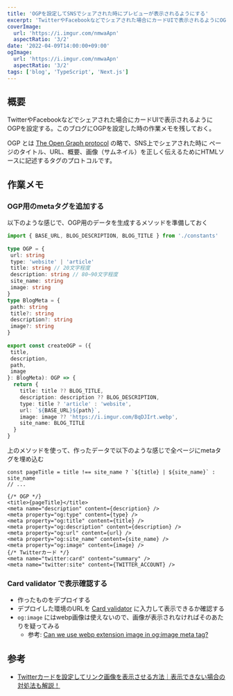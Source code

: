 ```yaml
---
title: 'OGPを設定してSNSでシェアされた時にプレビューが表示されるようにする'
excerpt: 'TwitterやFacebookなどでシェアされた場合にカードUIで表示されるようにOGPを設定する'
coverImage: 
  url: 'https://i.imgur.com/nmwaApn'
  aspectRatio: '3/2'
date: '2022-04-09T14:00:00+09:00'
ogImage:
  url: 'https://i.imgur.com/nmwaApn'
  aspectRatio: '3/2'
tags: ['blog', 'TypeScript', 'Next.js']
---
```


## 概要
TwitterやFacebookなどでシェアされた場合にカードUIで表示されるようにOGPを設定する。このブログにOGPを設定した時の作業メモを残しておく。

OGP とは [The Open Graph protocol](https://ogp.me/) の略で、SNS上でシェアされた時に ページのタイトル、URL、概要、画像（サムネイル）を正しく伝えるためにHTMLソースに記述するタグのプロトコルです。

## 作業メモ

### OGP用のmetaタグを追加する

以下のような感じで、OGP用のデータを生成するメソッドを準備しておく

```ts
import { BASE_URL, BLOG_DESCRIPTION, BLOG_TITLE } from './constants'  
  
type OGP = {  
 url: string  
 type: 'website' | 'article'  
 title: string // 20文字程度  
 description: string // 80~90文字程度  
 site_name: string  
 image: string  
}  
type BlogMeta = {  
 path: string  
 title?: string  
 description?: string  
 image?: string  
}  
  
export const createOGP = ({  
 title,  
 description,  
 path,  
 image  
}: BlogMeta): OGP => {  
  return {  
    title: title ?? BLOG_TITLE,  
	description: description ?? BLOG_DESCRIPTION,  
	type: title ? 'article' : 'website',  
	url: `${BASE_URL}${path}`,  
	image: image ?? 'https://i.imgur.com/BqDJIrt.webp',  
	site_name: BLOG_TITLE  
  }  
}
```

上のメソッドを使って、作ったデータで以下のような感じで全ページにmetaタグを埋め込む

```tsx
const pageTitle = title !== site_name ? `${title} | ${site_name}` : site_name
// ...

{/* OGP */}  
<title>{pageTitle}</title>  
<meta name="description" content={description} />  
<meta property="og:type" content={type} />  
<meta property="og:title" content={title} />  
<meta property="og:description" content={description} />  
<meta property="og:url" content={url} />  
<meta property="og:site_name" content={site_name} />  
<meta property="og:image" content={image} />  
{/* Twitterカード */}  
<meta name="twitter:card" content="summary" />  
<meta name="twitter:site" content={TWITTER_ACCOUNT} />
```

### Card validator で表示確認する

* 作ったものをデプロイする
* デプロイした環境のURLを [Card validator](https://cards-dev.twitter.com/validator) に入力して表示できるか確認する
* `og:image` にはwebp画像は使えないので、画像が表示されなければそのあたりを疑ってみる
	* 参考:  [Can we use webp extension image in og:image meta tag?](https://stackoverflow.com/questions/57955612/can-we-use-webp-extension-image-in-ogimage-meta-tag)

## 参考

- [Twitterカードを設定してリンク画像を表示させる方法｜表示できない場合の対処法も解説！](https://unique1.co.jp/column/sns_operation/3033/)